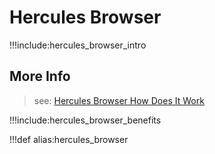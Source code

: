# Hercules Browser

!!!include:hercules_browser_intro

## More Info

> see: [Hercules Browser How Does It Work](hercules_browser_tech)

!!!include:hercules_browser_benefits

!!!def alias:hercules_browser
